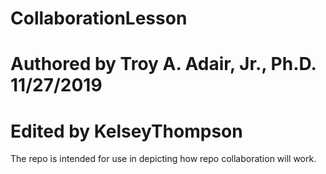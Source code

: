 # CollaborationLesson
# Authored by Troy A. Adair, Jr., Ph.D. 11/27/2019
# Edited by KelseyThompson
The repo is intended for use in depicting how repo collaboration will work.
